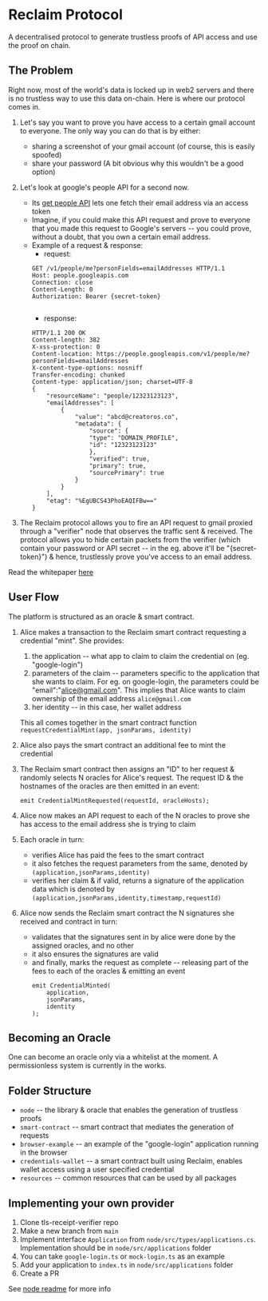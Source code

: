 # Reclaim Protocol

A decentralised protocol to generate trustless proofs of API access and use the proof on chain.

## The Problem 

Right now, most of the world's data is locked up in web2 servers and there is no trustless way to use this data on-chain. Here is where our protocol comes in.

1. Let's say you want to prove you have access to a certain gmail account to everyone. The only way you can do that is by either:
	- sharing a screenshot of your gmail account (of course, this is easily spoofed)
	- share your password (A bit obvious why this wouldn't be a good option)
2. Let's look at google's people API for a second now.
	- Its [get people API](https://developers.google.com/people/api/rest/v1/people/get) lets one fetch their email address via an access token
	- Imagine, if you could make this API request and prove to everyone that you made this request to Google's servers -- you could prove, without a doubt, that you own a certain email address.
	- Example of a request & response:
		- request:
		``` http
		GET /v1/people/me?personFields=emailAddresses HTTP/1.1
		Host: people.googleapis.com
		Connection: close
		Content-Length: 0
		Authorization: Bearer {secret-token}


		```
		- response:
		``` http
		HTTP/1.1 200 OK
		Content-length: 382
		X-xss-protection: 0
		Content-location: https://people.googleapis.com/v1/people/me?personFields=emailAddresses
		X-content-type-options: nosniff
		Transfer-encoding: chunked
		Content-type: application/json; charset=UTF-8
		{
			"resourceName": "people/12323123123", 
			"emailAddresses": [
				{
					"value": "abcd@creatoros.co", 
					"metadata": {
						"source": {
						"type": "DOMAIN_PROFILE", 
						"id": "12323123123"
						}, 
						"verified": true, 
						"primary": true, 
						"sourcePrimary": true
					}
				}
			], 
			"etag": "%EgUBCS43PhoEAQIFBw=="
		}
		```
	
3. The Reclaim protocol allows you to fire an API request to gmail proxied through a "verifier" node that observes the traffic sent & received. The protocol allows you to hide certain packets from the verifier (which contain your password or API secret -- in the eg. above it'll be "{secret-token}") & hence, trustlessly prove you've access to an email address.

Read the whitepaper [here](TODO)

## User Flow

The platform is structured as an oracle & smart contract.

1. Alice makes a transaction to the Reclaim smart contract requesting a credential "mint". She provides:
	1. the application -- what app to claim to claim the credential on (eg. "google-login")
	2. parameters of the claim -- parameters specific to the application that she wants to claim. For eg. on google-login, the parameters could be "email":"alice@gmail.com". This implies that Alice wants to claim ownership of the email address `alice@gmail.com`
	3. her identity -- in this case, her wallet address

	This all comes together in the smart contract function `requestCredentialMint(app, jsonParams, identity)`
2. Alice also pays the smart contract an additional fee to mint the credential
3. The Reclaim smart contract then assigns an "ID" to her request & randomly selects N oracles for Alice's request. The request ID & the hostnames of the oracles are then emitted in an event:
	``` solidity
	emit CredentialMintRequested(requestId, oracleHosts);
	```
3. Alice now makes an API request to each of the N oracles to prove she has access to the email address she is trying to claim
4. Each oracle in turn:
	- verifies Alice has paid the fees to the smart contract
	- it also fetches the request parameters from the same, denoted by `(application,jsonParams,identity)`
	- verifies her claim & if valid, returns a signature of the application data which is denoted by `(application,jsonParams,identity,timestamp,requestId)`
5. Alice now sends the Reclaim smart contract the N signatures she received and contract in turn:
	- validates that the signatures sent in by alice were done by the assigned oracles, and no other
	- it also ensures the signatures are valid
	- and finally, marks the request as complete -- releasing part of the fees to each of the oracles & emitting an event
		``` solidity
		emit CredentialMinted(
			application,
			jsonParams,
			identity
		);
		```

## Becoming an Oracle

One can become an oracle only via a whitelist at the moment. A permissionless system is currently in the works.

## Folder Structure

- `node` -- the library & oracle that enables the generation of trustless proofs
- `smart-contract` -- smart contract that mediates the generation of requests
- `browser-example` -- an example of the "google-login" application running in the browser
- `credentials-wallet` -- a smart contract built using Reclaim, enables wallet access using a user specified credential
- `resources` -- common resources that can be used by all packages

## Implementing your own provider

1. Clone tls-receipt-verifier repo
2. Make a new branch from `main`
3. Implement interface `Application` from `node/src/types/applications.cs`. Implementation should be in `node/src/applications` folder
4. You can take `google-login.ts` or `mock-login.ts` as an example
5. Add your application to `index.ts` in `node/src/applications` folder
6. Create a PR

See [node readme](node/README.md) for more info 